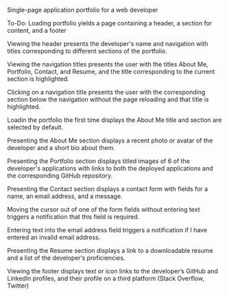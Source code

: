 
Single-page application portfolio for a web developer

To-Do:
Loading portfolio yields a page containing a header, a section for content, and a footer

Viewing the header presents the developer's name and navigation with titles corresponding to different sections of the portfolio.

Viewing the navigation titles presents the user with the titles About Me, Portfolio, Contact, and Resume, and the title corresponding to the current section is highlighted.

Clicking on a navigation title presents the user with the corresponding section below the navigation without the page reloading and that title is highlighted.

Loadin the portfolio the first time displays the About Me title and section are selected by default.

Presenting the About Me section displays a recent photo or avatar of the developer and a short bio about them.

Presenting the Portfolio section displays titled images of 6 of the developer's applications with links to both the deployed applications and the corresponding GitHub repository.

Presenting the Contact section displays a contact form with fields for a name, an email address, and a message.

Moving the cursor out of one of the form fields without entering text triggers a notification that this field is required.

Entering text into the email address field triggers a notification if I have entered an invalid email address.

Presenting the Resume section displays a link to a downloadable resume and a list of the developer’s proficiencies.

Viewing the footer displays text or icon links to the developer’s GitHub and LinkedIn profiles, and their profile on a third platform (Stack Overflow, Twitter) 
